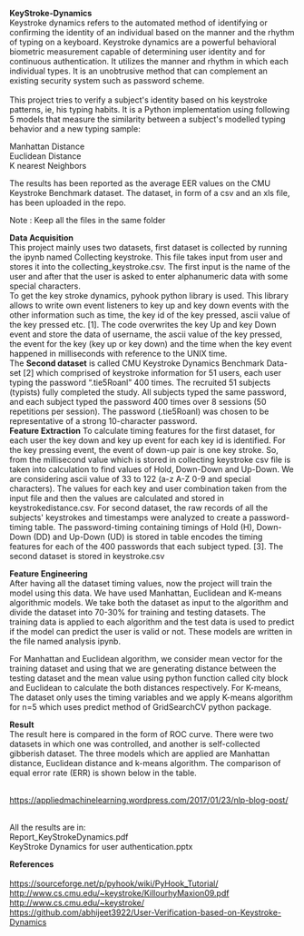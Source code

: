 **KeyStroke-Dynamics** <br/>
Keystroke dynamics refers to the automated method of identifying or confirming the identity of an individual based on the manner and the rhythm of typing on a keyboard. Keystroke dynamics are a powerful behavioral biometric measurement capable of determining user identity and for continuous authentication. It utilizes the manner and rhythm in which each individual types. It is an unobtrusive method that can complement an existing security system such as  password scheme.
<br/>
<br/>
This project tries to verify a subject's identity based on his keystroke patterns, ie, his typing habits.
It is a Python implementation using following 5 models that measure the similarity between a subject's modelled typing behavior and a new typing sample:

Manhattan Distance<br/>
Euclidean Distance<br/>
K nearest Neighbors</br>

The results has been reported as the average EER values on the CMU Keystroke Benchmark dataset. The dataset, in form of a csv and an xls file, has been uploaded in the repo.

Note : Keep all the files in the same folder

**Data Acquisition** <br/>
This project mainly uses two datasets, first dataset is collected by running the ipynb named Collecting keystroke. This file takes input from user and stores it into the collecting_keystroke.csv. The first input is the name of the user and after that the user is asked to enter alphanumeric data with some special characters.<br/>
To get the key stroke dynamics, pyhook python library is used. This library allows to write own event listeners to key up and key down events with the other information such as time, the key id of the key pressed, ascii value of the key pressed etc. [1]. The code overwrites the key Up and key Down event and store the data of username, the ascii value of the key pressed, the event for the key (key up or key down) and the time when the key event happened in milliseconds with reference to the UNIX time.<br/>
The **Second dataset** is called CMU Keystroke Dynamics Benchmark Data-set [2] which comprised of keystroke information for 51 users, each user typing the password “.tie5Roanl” 400 times. The recruited 51 subjects (typists) fully completed the study. All subjects typed the same password, and each subject typed the password 400 times over 8 sessions (50 repetitions per session). The password (.tie5Roanl) was chosen to be representative of a strong 10-character password.
<br/>
**Feature Extraction**
To calculate timing features for the first dataset, for each user the key down and key up event for each key id is identified. For the key pressing event, the event of down-up pair is one key stroke. So, from the millisecond value which is stored in collecting keystroke csv file is taken into calculation to find values of Hold, Down-Down and Up-Down. We are considering ascii value of 33 to 122 (a-z A-Z 0-9 and special characters). The values for each key and user combination taken from the input file and then the values are calculated and stored in keystrokedistance.csv.
For second dataset, the raw records of all the subjects' keystrokes and timestamps were analyzed to create a password-timing table. The password-timing containing timings of Hold (H), Down-Down (DD) and Up-Down (UD) is stored in table encodes the timing features for each of the 400 passwords that each subject typed. [3]. The second dataset is stored in keystroke.csv

**Feature Engineering**
<br/>After having all the dataset timing values, now the project will train the model using this data. We have used Manhattan, Euclidean and K-means algorithmic models. We take both the dataset as input to the algorithm and divide the dataset into 70-30% for training and testing datasets. The training data is applied to each algorithm and the test data is used to predict if the model can predict the user is valid or not. These models are written in the file named analysis ipynb.<br/>

For Manhattan and Euclidean algorithm, we consider mean vector for the training dataset and using that we are generating distance between the testing dataset and the mean value using python function called city block and Euclidean to calculate the both distances respectively. For K-means, The dataset only uses the timing variables and we apply K-means algorithm for n=5 which uses predict method of GridSearchCV python package.<br/>

**Result**<br/>
The result here is compared in the form of ROC curve. There were two datasets in which one was controlled, and another is self-collected gibberish dataset. The three models which are applied are Manhattan distance, Euclidean distance and k-means algorithm. The comparison of equal error rate (ERR) is shown below in the table.

<br/>https://appliedmachinelearning.wordpress.com/2017/01/23/nlp-blog-post/

<br/>
All the results are in: <br/> Report_KeyStrokeDynamics.pdf<br/>
KeyStroke Dynamics for user authentication.pptx


**References**<br/>
<br/>https://sourceforge.net/p/pyhook/wiki/PyHook_Tutorial/<br/>
http://www.cs.cmu.edu/~keystroke/KillourhyMaxion09.pdf<br/>
http://www.cs.cmu.edu/~keystroke/<br/>
https://github.com/abhijeet3922/User-Verification-based-on-Keystroke-Dynamics<br/>
